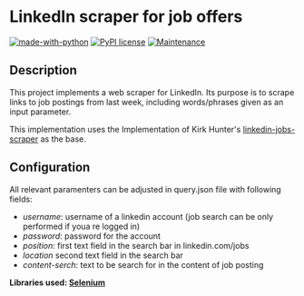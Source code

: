 # LinkedIn scraper for job offers 

[![made-with-python](https://img.shields.io/badge/Made%20with-Python-1f425f.svg)](https://www.python.org/)
[![PyPI license](https://img.shields.io/pypi/l/ansicolortags.svg)](https://opensource.org/licenses/MIT)
[![Maintenance](https://img.shields.io/badge/Maintained%3F-yes-green.svg)](https://github.com/twardzikf/linkedin-jobs-scraper/graphs/commit-activity)

## Description

This project implements a web scraper for LinkedIn. Its purpose is to scrape links to job postings from last week,  including words/phrases given as an input parameter.

This implementation uses the Implementation of Kirk Hunter's [linkedin-jobs-scraper](https://github.com/kirkhunter/linkedin-jobs-scraper
) as the base.

## Configuration

All relevant paramenters can be adjusted in query.json file with following fields:

- *username*: username of a linkedin account (job search can be only performed if youa re logged in)
- *password*: password for the account
- *position*: first text field in the search bar in linkedin.com/jobs
- *location* second text field in the search bar
- *content-serch*: text to be search for in the content of job posting

**Libraries used: [Selenium](https://selenium-python.readthedocs.io/)**


